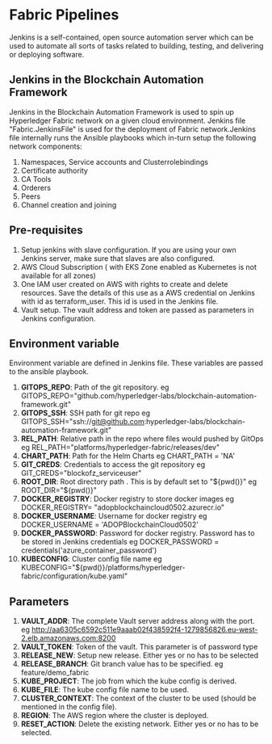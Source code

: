 # Fabric Pipelines
Jenkins is a self-contained, open source automation server which can be used to automate all sorts of tasks related to building, testing, and delivering or deploying software.

## Jenkins in the Blockchain Automation Framework
Jenkins in the Blockchain Automation Framework is used to spin up Hyperledger Fabric network on a given cloud environment. Jenkins file "Fabric.JenkinsFile" is used for the  deployment of Fabric network.Jenkins file internally runs the Ansible playbooks which in-turn setup the following network components:
1. Namespaces, Service accounts and Clusterrolebindings
2. Certificate authority
3. CA Tools
4. Orderers
5. Peers
6. Channel creation and joining

## Pre-requisites
1. Setup jenkins with slave configuration. If you are using your own Jenkins server, make sure that slaves are also configured.
2. AWS Cloud Subscription ( with EKS Zone enabled as Kubernetes is not available for all zones)
3. One IAM user created on AWS with rights to create and delete resources. Save the details of this use as a AWS credential on Jenkins with id as terraform_user. This id is used in the Jenkins file.
4. Vault setup. The vault address and token are passed as parameters in Jenkins configuration.

## Environment variable
Environment variable are defined in Jenkins file. These variables are passed to the ansible playbook.
1. **GITOPS_REPO**: Path of the git repository.
    eg GITOPS_REPO="github.com/hyperledger-labs/blockchain-automation-framework.git"
2. **GITOPS_SSH**: SSH path for git repo
    eg GITOPS_SSH="ssh://git@github.com:hyperledger-labs/blockchain-automation-framework.git"
3. **REL_PATH**: Relative path in the repo where files would pushed by GitOps
    eg REL_PATH="platforms/hyperledger-fabric/releases/dev"
4. **CHART_PATH**: Path for the Helm Charts
    eg CHART_PATH = 'NA'
5. **GIT_CREDS**: Credentials to access the git repository
    eg GIT_CREDS="blockofz_serviceuser"       
6. **ROOT_DIR**: Root directory path . This is by default set to "${pwd()}"
    eg ROOT_DIR="${pwd()}"
7. **DOCKER_REGISTRY**: Docker registry to store docker images 
    eg DOCKER_REGISTRY= "adopblockchaincloud0502.azurecr.io"
8. **DOCKER_USERNAME**: Username for docker registry
    eg DOCKER_USERNAME = 'ADOPBlockchainCloud0502'
9. **DOCKER_PASSWORD**: Password for docker registry. Password has to be stored in  Jenkins credentials
    eg DOCKER_PASSWORD = credentials('azure_container_password')
10. **KUBECONFIG**: Cluster config file name
    eg KUBECONFIG="${pwd()}/platforms/hyperledger-fabric/configuration/kube.yaml"

## Parameters
1. **VAULT_ADDR**: The complete Vault server address along with the port.
    eg http://aa6305c6592c511e9aaab02f438592f4-1279856826.eu-west-2.elb.amazonaws.com:8200
2. **VAULT_TOKEN**: Token of the vault. This parameter is of password type
3. **RELEASE_NEW**: Setup new release. Either yes or no has to be selected
4. **RELEASE_BRANCH**: Git branch value has to be specified.
    eg feature/demo_fabric
5. **KUBE_PROJECT**: The job from which the kube config is derived.
6. **KUBE_FILE**: The kube config file name to be used.
7. **CLUSTER_CONTEXT**: The context of the cluster to be used (should be mentioned in the config file).
8. **REGION**: The AWS region where the cluster is deployed.
9. **RESET_ACTION**: Delete the existing network. Either yes or no has to be selected.
